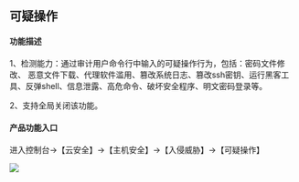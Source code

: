 ## 可疑操作

#### 功能描述

1、检测能力：通过审计用户命令行中输入的可疑操作行为，包括：密码文件修改、	恶意文件下载、代理软件滥用、篡改系统日志、篡改ssh密钥、运行黑客工具、反弹shell、信息泄露、高危命令、破坏安全程序、明文密码登录等。

2、支持全局关闭该功能。

#### 产品功能入口

进入控制台->【云安全】->【主机安全】->【入侵威胁】->【可疑操作】 

![](../../../../image/Endpoint-Security/Suspicious-operation.png)
